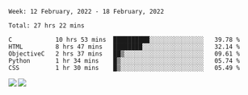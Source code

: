 <!--START_SECTION:waka-->
```text
Week: 12 February, 2022 - 18 February, 2022

Total: 27 hrs 22 mins

C            10 hrs 53 mins  ██████████░░░░░░░░░░░░░░░   39.78 % 
HTML         8 hrs 47 mins   ████████░░░░░░░░░░░░░░░░░   32.14 % 
ObjectiveC   2 hrs 37 mins   ██▒░░░░░░░░░░░░░░░░░░░░░░   09.61 % 
Python       1 hr 34 mins    █▒░░░░░░░░░░░░░░░░░░░░░░░   05.74 % 
CSS          1 hr 30 mins    █▒░░░░░░░░░░░░░░░░░░░░░░░   05.49 % 
```
<!--END_SECTION:waka-->
<a href="https://github.com/anuraghazra/github-readme-stats">
  <img align="left" src="https://github-readme-stats.vercel.app/api?username=Tanesan&count_private=true&show_icons=true" />
<img align="left" src="https://github-readme-stats.vercel.app/api/top-langs/?username=Tanesan" />
</a>
